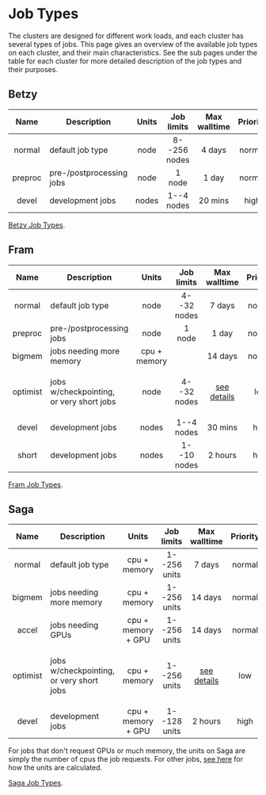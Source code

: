 # Job Types

The clusters are designed for different work loads, and each cluster
has several types of jobs.  This page gives an overview of the
available job types on each cluster, and their main characteristics.
See the sub pages under the table for each cluster for more detailed
description of the job types and their purposes.

## Betzy

| Name     | Description                                          | Units        | Job limits   | Max walltime                              | Priority |
|:--------:|------------------------------------------------------|:------------:|:------------:|:-----------------------------------------:|:--------:|
| normal   | default job type                                     | node         | 8--256 nodes | 4 days                                    | normal   |
| preproc  | pre-/postprocessing jobs                             | node         | 1 node       | 1 day                                     | normal   |
| devel    | development jobs                                     | nodes        | 1--4 nodes   | 20 mins                                   | high     |

[Betzy Job Types](betzy_job_types.md).

## Fram

| Name     | Description                                          | Units        | Job limits  | Max walltime                              | Priority |
|:--------:|------------------------------------------------------|:------------:|:-----------:|:-----------------------------------------:|:--------:|
| normal   | default job type                                     | node         | 4--32 nodes | 7 days                                    | normal   |
| preproc  | pre-/postprocessing jobs                             | node         | 1 node      | 1 day                                     | normal   |
| bigmem   | jobs needing more memory                             | cpu + memory |             | 14 days                                   | normal   |
| optimist | <p>jobs w/checkpointing,<br/> or very short jobs</p> | node         | 4--32 nodes | [see details](fram_job_types.md#optimist) | low      |
| devel    | development jobs                                     | nodes        | 1--4 nodes  | 30 mins                                   | high     |
| short    | development jobs                                     | nodes        | 1--10 nodes | 2 hours                                   | high     |

[Fram Job Types](fram_job_types.md).


## Saga

| Name     | Description                                          | Units              | Job limits  | Max walltime                              | Priority |
|:--------:|------------------------------------------------------|:------------------:|:-----------:|:-----------------------------------------:|:--------:|
| normal   | default job type                                     | cpu + memory       | 1--256 units | 7 days                                    | normal   |
| bigmem   | jobs needing more memory                             | cpu + memory       | 1--256 units | 14 days                                   | normal   |
| accel    | jobs needing GPUs                                    | cpu + memory + GPU | 1--256 units | 14 days                                   | normal   |
| optimist | <p>jobs w/checkpointing,<br/> or very short jobs</p> | cpu + memory       | 1--256 units | [see details](saga_job_types.md#optimist) | low      |
| devel    | development jobs                                     | cpu + memory + GPU | 1--128 units | 2 hours                                   | high     |

For jobs that don't request GPUs or much memory, the units on Saga are
simply the number of cpus the job requests.  For other jobs, [see
here](projects.md#accounting) for how the units are calculated.

[Saga Job Types](saga_job_types.md).
